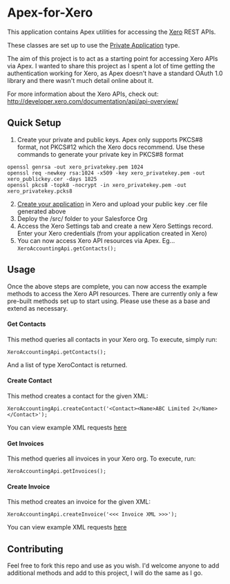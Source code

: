 # Apex-for-Xero

This application contains Apex utilities for accessing the [Xero](http://developer.xero.com) REST APIs.

These classes are set up to use the [Private Application](http://developer.xero.com/documentation/getting-started/private-applications/) type.

The aim of this project is to act as a starting point for accessing Xero APIs via Apex. I wanted to share this project as I spent a lot of time getting the authentication working for Xero, as Apex doesn't have a standard OAuth 1.0 library and there wasn't much detail online about it.

For more information about the Xero APIs, check out:
http://developer.xero.com/documentation/api/api-overview/

## Quick Setup

1. Create your private and public keys. Apex only supports PKCS#8 format, not PKCS#12 which the Xero docs recommend. Use these commands to generate your private key in PKCS#8 format
```
openssl genrsa -out xero_privatekey.pem 1024
openssl req -newkey rsa:1024 -x509 -key xero_privatekey.pem -out xero_publickey.cer -days 1825 
openssl pkcs8 -topk8 -nocrypt -in xero_privatekey.pem -out xero_privatekey.pcks8
```
2. [Create your application](http://developer.xero.com/documentation/getting-started/getting-started-guide/) in Xero and upload your public key .cer file generated above 
3. Deploy the /src/ folder to your Salesforce Org
4. Access the Xero Settings tab and create a new Xero Settings record. Enter your Xero credentials (from your application created in Xero)
5. You can now access Xero API resources via Apex. Eg... `XeroAccountingApi.getContacts();`

## Usage

Once the above steps are complete, you can now access the example methods to access the Xero API resources. There are currently only a few pre-built methods set up to start using. Please use these as a base and extend as necessary.

#### Get Contacts

This method queries all contacts in your Xero org. To execute, simply run:
```
XeroAccountingApi.getContacts();
```
And a list of type XeroContact is returned.

#### Create Contact

This method creates a contact for the given XML:
```
XeroAccountingApi.createContact('<Contact><Name>ABC Limited 2</Name></Contact>');
```
You can view example XML requests [here](http://developer.xero.com/documentation/api/contacts/)

#### Get Invoices

This method queries all invoices in your Xero org. To execute, run:
```
XeroAccountingApi.getInvoices();
```

#### Create Invoice

This method creates an invoice for the given XML:
```
XeroAccountingApi.createInvoice('<<< Invoice XML >>>');
```
You can view example XML requests [here](http://developer.xero.com/documentation/api/invoices/)


## Contributing

Feel free to fork this repo and use as you wish. I'd welcome anyone to add additional methods and add to this project, I will do the same as I go.
